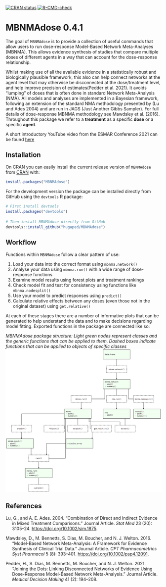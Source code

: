 
<!-- README.md is generated from README.Rmd. Please edit that file -->
<!-- badges: start -->

[![CRAN
status](https://www.r-pkg.org/badges/version/MBNMAdose)](https://CRAN.R-project.org/package=MBNMAdose)
[![R-CMD-check](https://github.com/hugaped/MBNMAdose/workflows/R-CMD-check/badge.svg)](https://github.com/hugaped/MBNMAdose/actions)
<!-- badges: end -->

# MBNMAdose 0.4.1

The goal of `MBNMAdose` is to provide a collection of useful commands
that allow users to run dose-response Model-Based Network Meta-Analyses
(MBNMA). This allows evidence synthesis of studies that compare multiple
doses of different agents in a way that can account for the
dose-response relationship.

Whilst making use of all the available evidence in a statistically
robust and biologically plausible framework, this also can help connect
networks at the agent level that may otherwise be disconnected at the
dose/treatment level, and help improve precision of estimates(Pedder et
al. 2021). It avoids “lumping” of doses that is often done in standard
Network Meta-Analysis (NMA). All models and analyses are implemented in
a Bayesian framework, following an extension of the standard NMA
methodology presented by (Lu and Ades 2004) and are run in JAGS (Just
Another Gibbs Sampler). For full details of dose-response MBNMA
methodology see Mawdsley et al. (2016). Throughout this package we refer
to a **treatment** as a specific **dose** or a specific **agent**.

A short introductory YouTube video from the ESMAR Conference 2021 can be
found [here](https://doi.org/10.6084/m9.figshare.13637936.v1)

## Installation

On CRAN you can easily install the current release version of
`MBNMAdose` from [CRAN](https://CRAN.R-project.org) with:

``` r
install.packages("MBNMAdose")
```

For the development version the package can be installed directly from
GitHub using the `devtools` R package:

``` r
# First install devtools
install.packages("devtools")

# Then install MBNMAdose directly from GitHub
devtools::install_github("hugaped/MBNMAdose")
```

## Workflow

Functions within `MBNMAdose` follow a clear pattern of use:

1.  Load your data into the correct format using `mbnma.network()`
2.  Analyse your data using `mbnma.run()` with a wide range of
    dose-response functions
3.  Examine model results using forest plots and treatment rankings
4.  Check model fit and test for consistency using functions like
    `mbnma.nodesplit()`
5.  Use your model to predict responses using `predict()`
6.  Calculate relative effects between any doses (even those not in the
    original dataset) using `get.relative()`

At each of these stages there are a number of informative plots that can
be generated to help understand the data and to make decisions regarding
model fitting. Exported functions in the package are connected like so:

*MBNMAdose package structure: Light green nodes represent classes and
the generic functions that can be applied to them. Dashed boxes indicate
functions that can be applied to objects of specific classes*
![Workflow](man/figures/functionstructure.png)

## References

<div id="refs" class="references csl-bib-body hanging-indent">

<div id="ref-lu2004" class="csl-entry">

Lu, G., and A. E. Ades. 2004. “Combination of Direct and Indirect
Evidence in Mixed Treatment Comparisons.” Journal Article. *Stat Med* 23
(20): 3105–24. <https://doi.org/10.1002/sim.1875>.

</div>

<div id="ref-mawdsley2016" class="csl-entry">

Mawdsley, D., M. Bennetts, S. Dias, M. Boucher, and N. J. Welton. 2016.
“Model-Based Network Meta-Analysis: A Framework for Evidence Synthesis
of Clinical Trial Data.” Journal Article. *CPT Pharmacometrics Syst
Pharmacol* 5 (8): 393–401. <https://doi.org/10.1002/psp4.12091>.

</div>

<div id="ref-pedder2021" class="csl-entry">

Pedder, H., S. Dias, M. Bennetts, M. Boucher, and N. J. Welton. 2021.
“Joining the Dots: Linking Disconnected Networks of Evidence Using
Dose-Response Model-Based Network Meta-Analysis.” Journal Article.
*Medical Decision Making* 41 (2): 194–208.

</div>

</div>
